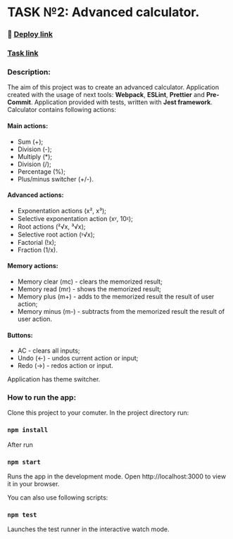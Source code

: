# TASK №2: Advanced сalculator.  

### :eyes: [Deploy link](https://doritozbae.github.io/task2_Calculatorr/)
### [Task link](https://s3.us-west-2.amazonaws.com/secure.notion-static.com/4274c332-c3a6-4c58-b6bb-04e2d7860fa5/Innowise_Lab_Internship__Level_0__Custom_calculator_%281%29.pdf?X-Amz-Algorithm=AWS4-HMAC-SHA256&X-Amz-Content-Sha256=UNSIGNED-PAYLOAD&X-Amz-Credential=AKIAT73L2G45EIPT3X45%2F20221213%2Fus-west-2%2Fs3%2Faws4_request&X-Amz-Date=20221213T192337Z&X-Amz-Expires=86400&X-Amz-Signature=84a1b584a60ebbc61c4ef2d099ec3bb902b21fbb53035e1f8fe83abdf8bb42fd&X-Amz-SignedHeaders=host&response-content-disposition=filename%3D%22Innowise%2520Lab%2520Internship_%2520Level%25200_%2520Custom%2520calculator%2520%281%29.pdf%22&x-id=GetObject)

### **Description:**
The aim of this project was to create an advanced calculator. Application created with the usage of next tools: **Webpack**, **ESLint**, **Prettier** and **Pre-Commit**. Application provided with tests, written with **Jest framework**. Calculator contains following actions: 
    
 #### Main actions:
 - Sum (+);
 - Division (-); 
 - Multiply (*);
 - Division (/);
 - Percentage (%);
 - Plus/minus switcher (+/-). 

 #### Advanced actions: 
 - Exponentation actions (x², x³);
 - Selective exponentation action (xᵞ, 10ᵡ);
 - Root actions (²√x, ³√x);
 - Selective root action (ᵞ√x);
 - Factorial (!x);
 - Fraction (1/x).

 #### Memory actions:
 - Memory clear (mc) - clears the memorized result;
 - Memory read (mr) - shows the memorized result;
 - Memory plus (m+) - adds to the memorized result the result of user action;
 - Memory minus (m-) -  subtracts from the memorized result the result of user action.

 #### Buttons:
 - AC - clears all inputs;
 - Undo (←) - undos current action or input;
 - Redo (→) - redos action or input.

Application has theme switcher. 


### **How to run the app:**

Clone this project to your comuter.
In the project directory run:
### `npm install`

After run 
### `npm start` 

Runs the app in the development mode. Open http://localhost:3000 to view it in your browser.

You can also use following scripts:

### `npm test` 
Launches the test runner in the interactive watch mode.


